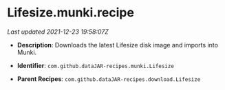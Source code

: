 # Lifesize.munki.recipe

_Last updated 2021-12-23 19:58:07Z_

- **Description**: Downloads the latest Lifesize disk image and imports into Munki.

- **Identifier**: `com.github.dataJAR-recipes.munki.Lifesize`

- **Parent Recipes**: `com.github.dataJAR-recipes.download.Lifesize`